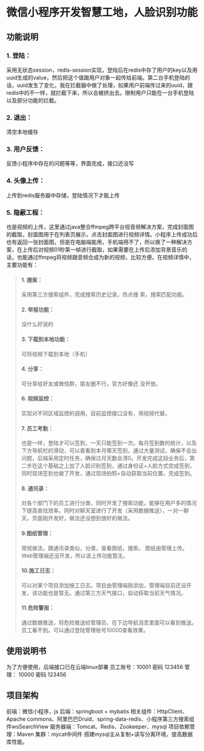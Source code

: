 # 微信小程序开发智慧工地，人脸识别功能
## 功能说明
### 1.	登陆：
采用无状态session，redis-session实现，登陆后在redis中存了用户的key以及用uuid生成的value，然后把这个值跟用户对象一起传给前端。第二台手机登陆的话，uuid发生了变化，我在拦截器中做了处理，如果用户前端传过来的uuid，跟redis中的不一样，就拦截下来，所以会被挤出去。限制用户只能在一台手机登陆以及部分功能的拦截。
### 2.	退出：
清空本地缓存
### 3.	用户反馈：
反馈小程序中存在的问题等等，界面完成，接口还没写
### 4.	头像上传：
上传到redis服务器中存储，登陆情况下才能上传
### 5.	隐蔽工程：
也是视频的上传，这里通过java整合ffmpeg跨平台视音频解决方案，完成封面图的截取，封面图用于在列表页展示，点击封面图进行视频详情。小程序上传成功后也有返回一张封面图，但是在电脑端能用，手机端用不了，所以换了一种解决方案，在上传后对视频01秒第一帧进行截取，如果需要在上传后添加背景音乐的话，也能通过ffmpeg将视频跟音频合成为新的视频，比较方便。在视频详情中，主要功能有：
>  #### 1. 搜索：
>  采用第三方搜索组件，完成搜索历史记录，热点搜	索，搜索匹配功能。
>  #### 2.	举报功能：
>  没什么好说的
>  #### 3.	下载到本地功能：
>  可将视频下载到本地（手机）
>  #### 4.	分享：
>  可分享给好友或微信群，朋友圈不行，官方好像还		没开放。
>  #### 6.	视频监控：
>  实现对不同区域监控的调用，目前监控接口没有，用视频代替。
>  #### 7.	员工考勤：
>  也是一样，登陆才可以签到，一天只能签到一次。每月签到数的统计，以及下方导航栏的滑动，可以查看到本月哪天签到，通过大量测试，确保不会出问题，后端采用定时任务，确保过月天数会清0。开发完成这段业务后，第二步在这个基础之上加了人脸识别签到，通过身份证+人脸方式完成签到，同时现场签到也做了开发，通过现场拍照+自动获取当前位置，完成签到。
>  #### 8.	通讯录：
>  对各个部门下的员工进行分类，同时开发了搜索功能，能够在用户多的情况下提高查找效率。同时对聊天室进行了开发（采用数据推送），一对一聊天，页面刚开发好，做法还没想到很好的做法。
>  #### 9.图纸管理：
>  常规做法，跟通讯录类似，分类，查看图纸，搜索。
>  图纸由管理上传。Web管理端还没开发，所以该上传功能暂无。
>  #### 10.施工日志：
>  可以对某个项目添加施工日志。项目由管理端刚添加，管理端目前还没开发，该功能也是暂无。通过第三方天气接口，自动获取当前天气情况。
>  #### 11.危险警报：
>  通过数据推送，将危险推送给管理员，在下边导航消息里面可以看到推送。员工看不到。可以通过登陆管理账号10000查看效果。
## 使用说明书
为了方便使用，后端接口已在云端linux部署
员工账号：10001  密码 123456
管理： 10000 密码 123456
## 项目架构
前端：微信小程序，js
后端：springboot + mybatis
相关组件：HttpClient、Apache commons、阿里巴巴Druid、spring-data-redis、小程序第三方搜索组件wsSearchView
服务器端：Tomcat、Redis、Zookeeper、mysql
项目依赖管理：Maven
集群：mycat中间件 搭建mysql主从复制+读写分离环境，提高数据库性能。

